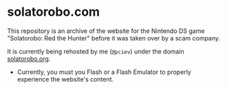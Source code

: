 # solatorobo.com

This repository is an archive of the website for the Nintendo DS game "Solatorobo: Red the Hunter" before it was taken over by a scam company.  
  
It is currently being rehosted by me (`@pciev`) under the domain [solatorobo.org](https://solatorobo.org).
- Currently, you must you Flash or a Flash Emulator to properly experience the website's content.
